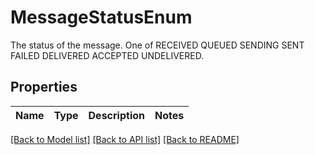 # MessageStatusEnum

The status of the message. One of RECEIVED QUEUED SENDING SENT FAILED DELIVERED ACCEPTED UNDELIVERED.

## Properties
Name | Type | Description | Notes
------------ | ------------- | ------------- | -------------

[[Back to Model list]](../README.md#documentation-for-models) [[Back to API list]](../README.md#documentation-for-api-endpoints) [[Back to README]](../README.md)


